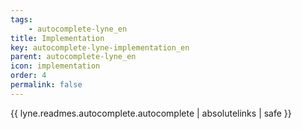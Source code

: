 ```yaml
---
tags: 
    - autocomplete-lyne_en
title: Implementation
key: autocomplete-lyne-implementation_en
parent: autocomplete-lyne_en
icon: implementation
order: 4
permalink: false  
---
```

{{ lyne.readmes.autocomplete.autocomplete | absolutelinks | safe }}


